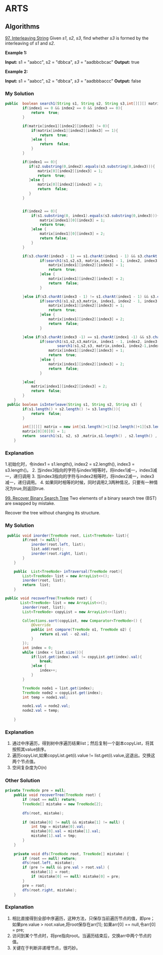 ﻿


# ARTS
## Algorithms
[97. Interleaving String](https://leetcode.com/problems/interleaving-string/)
Given  _s1_,  _s2_,  _s3_, find whether  _s3_  is formed by the interleaving of  _s1_  and  _s2_.

**Example 1:**

**Input:** s1 = "aabcc", s2 = "dbbca", _s3_ = "aadbbcbcac"
**Output:** true

**Example 2:**

**Input:** s1 = "aabcc", s2 = "dbbca", _s3_ = "aadbbbaccc"
**Output:** false

### My Solution
```java
public  boolean search1(String s1, String s2, String s3,int[][][] matrix, int index1, int index2, int index3){
        if(index1 == 0 && index2 == 0 && index3 == 0){
            return  true;
        }

        if(matrix[index1][index2][index3] != 0){
            if(matrix[index1][index2][index3] == 1){
                return  true;
            }else {
                return  false;
            }
        }

        if(index1 == 0){
           if(s2.substring(0,index2).equals(s3.substring(0,index3))){
               matrix[0][index2][index3] = 1;
               return  true;
           }else {
               matrix[0][index2][index3] = 2;
               return  false;
           }
        }


        if(index2 == 0){
            if(s1.substring(0, index1).equals(s3.substring(0,index3))){
                matrix[index1][0][index3] = 1;
                return true;
            }else {
                matrix[index1][0][index3] = 2;
                return false;
            }
        }

        if(s3.charAt(index3 - 1) == s1.charAt(index1 - 1) && s3.charAt(index3 - 1) != s2.charAt(index2 - 1)){
                if(search1(s1,s2,s3, matrix,index1 - 1, index2, index3 - 1)){
                    matrix[index1][index2][index3] = 1;
                    return  true;
                }else {
                    matrix[index1][index2][index3] = 2;
                    return  false;
                }

        }else if(s3.charAt(index3 - 1) != s1.charAt(index1 - 1) && s3.charAt(index3 - 1) == s2.charAt(index2 - 1)){
                if(search1(s1,s2,s3,matrix, index1, index2 - 1, index3 - 1)){
                    matrix[index1][index2][index3] = 1;
                    return  true;
                }else {
                    matrix[index1][index2][index3] = 2;
                    return  false;
                }

        }else if(s3.charAt(index3 -1) == s1.charAt(index1 -1) && s3.charAt(index3 - 1) == s2.charAt(index2 - 1)){
                if(search1(s1,s2,s3,matrix, index1 - 1, index2, index3-1) ||
                        search1(s1,s2,s3, matrix,index1, index2-1,index3 - 1)){
                    matrix[index1][index2][index3] = 1;
                    return  true;
                }else {
                    matrix[index1][index2][index3] = 2;
                    return  false;
                }

        }else{
            matrix[index1][index2][index3] = 2;
            return  false;
        }
    }
 public boolean isInterleave(String s1, String s2, String s3) {
        if(s1.length() + s2.length() != s3.length()){
            return  false;
        }

        int[][][] matrix = new int[s1.length()+1][s2.length()+1][s3.length()+1];
        matrix[0][0][0] = 1;
        return  search1(s1, s2, s3 ,matrix,s1.length() , s2.length() , s3.length()); 
    }
```
### Explanation
1.初始化时，令index1 = s1.length(), index2 = s2.length(), index3 = s3.length()。
2. 当index3指向的字符与index1相等时，将index1减一，index3减一，递归调用
3. 当index3指向的字符与index2相等时，将index2减一，index3减一，递归调用。
4.  如果同时相等的时候，同时调用2,3两种情况，只要有一种情况为true,则返回true.



[99. Recover Binary Search Tree](https://leetcode.com/problems/recover-binary-search-tree/)
Two elements of a binary search tree (BST) are swapped by mistake.

Recover the tree without changing its structure.

### My Solution
```java
 public void inorder(TreeNode root, List<TreeNode> list){
        if(root != null){
            inorder(root.left, list);
            list.add(root);
            inorder(root.right, list);
        }
    }

    public  List<TreeNode> inTraversal(TreeNode root){
        List<TreeNode> list = new ArrayList<>();
        inorder(root, list);
        return  list;
    }

public void recoverTree(TreeNode root) {
       List<TreeNode> list = new ArrayList<>();
        inorder(root, list);
        List<TreeNode> copyList = new ArrayList<>(list);

        Collections.sort(copyList, new Comparator<TreeNode>() {
            @Override
            public int compare(TreeNode o1, TreeNode o2) {
                return o1.val - o2.val;
            }
        });
        int index = 0;
        while (index < list.size()){
            if(list.get(index).val != copyList.get(index).val){
                break;
            }else {
                index++;
            }
        }

        TreeNode node1 = list.get(index);
        TreeNode node2 = copyList.get(index);
        int temp = node1.val;

        node1.val = node2.val;
        node2.val = temp;
  
    }

```

### Explanation
1. 通过中序遍历，得到树中序遍历结果list；然后复制一个副本copyList，将其按照其value排序。
2. 遍历copyList,如果copyList.get(i).value != list.get(i).value,这退出。交换这两个节点值。
3. 空间复杂度为O(n)

### Other Solution
```java
private TreeNode pre = null;
    public void recoverTree(TreeNode root) {
        if (root == null) return;
        TreeNode[] mistake = new TreeNode[2];
        
        dfs(root, mistake);
        
        if (mistake[0] != null && mistake[1] != null) {
            int tmp = mistake[0].val;
            mistake[0].val = mistake[1].val;
            mistake[1].val = tmp;
        }
    } 
    
    private void dfs(TreeNode root, TreeNode[] mistake) {
        if (root == null) return;
        dfs(root.left, mistake);
        if (pre != null && pre.val > root.val) {
            mistake[1] = root;
            if (mistake[0] == null) mistake[0] = pre;
        }
        pre = root;
        dfs(root.right, mistake);
    }
```

### Explanation
1. 相比直接得到全部中序遍历，这种方法，只保存当前遍历节点的值，即pre；如果pre.value > root.value,将root保存在arr[1]; 如果arr[0] == null,令arr[0] = pre;
2. 访问到某个节点时，将pre指向root。当遍历结束后，交换arr中两个节点的值。
3. 关键在于判断非递增节点，很巧妙。
